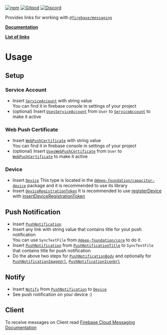 [![npm](https://img.shields.io/npm/v/@deep-foundation/firebase-push-notification.svg)](https://www.npmjs.com/package/@deep-foundation/firebase-push-notification) 
[![Gitpod](https://img.shields.io/badge/Gitpod-ready--to--code-blue?logo=gitpod)](https://gitpod.io/#https://github.com/deep-foundation/firebase-push-notification) 
[![Discord](https://badgen.net/badge/icon/discord?icon=discord&label&color=purple)](https://discord.gg/deep-foundation)

Provides links for working with [`@firebase/messaging`](https://www.npmjs.com/package/@firebase/messaging)

[**Documentation**](https://deep-foundation.github.io/firebase-push-notification/)

[**List of links**](https://deep-foundation.github.io/firebase-push-notification/enums/LinkName.html)

# Usage
## Setup
### Service Account

- Insert [`ServiceAccount`] with string value  
You can find it in firebase console in settings of your project
- (optional) Insert [`UsesServiceAccount`] from `User` to [`ServiceAccount`] to make it active 
### Web Push Certificate

- Insert [`WebPushCertificate`] with string value  
You can find it in firebase console in settings of your project
- (optional) Insert [`UsesWebPushCertificate`] from `User` to [`WebPushCertificate`] to make it active 
### Device
- Insert [`Device`] 
This type is located in the [`@deep-foundation/capacitor-device`](https://www.npmjs.com/package/@deep-foundation/capacitor-device) package and it is recommended to use its library
- Insert [`DeviceRegistrationToken`]
It is recommended to use [registerDevice](https://deep-foundation.github.io/firebase-push-notification/functions/registerDevice.html) with [insertDeviceRegistrationToken](https://deep-foundation.github.io/firebase-push-notification/functions/insertDeviceRegistrationToken.html)
## Push Notification
- Insert [`PushNotification`]
- Insert any link with string value that contains title for yout push notification  
You can use `SyncTextFile` from [`@deep-foundation/core`](https://www.npmjs.com/package/@deep-foundation/core) to do it.
- Insert [`PushNotification`] from [`PushNotificationTitle`] to `SyncTextFile` that contains title for push notification  
- Do the above two steps for [`PushNotificationBody`] and optionally for [`PushNotificationImageUrl`], [`PushNotificationIconUrl`]  
## Notify
- Insert [`Notify`] from [`PushNotification`] to [`Device`]  
- See push notification on your device :)

## Client
To receive messages on Client read [Firebase Cloud Messaging Documentation](https://firebase.google.com/docs/cloud-messaging)


[`ServiceAccount`]: https://deep-foundation.github.io/firebase-push-notification/enums/LinkName.html#ServiceAccount
[`UsesServiceAccount`]: https://deep-foundation.github.io/firebase-push-notification/enums/LinkName.html#UsesServiceAccount
[`WebPushCertificate`]: https://deep-foundation.github.io/firebase-push-notification/enums/LinkName.html#WebPushCertificate
[`UsesWebPushCertificate`]: https://deep-foundation.github.io/firebase-push-notification/enums/LinkName.html#UsesWebPushCertificate
[`Device`]: https://deep-foundation.github.io/capacitor-device/enums/CapacitorDeviceContains.html#Device
[`DeviceRegistrationToken`]: https://deep-foundation.github.io/firebase-push-notification/enums/LinkName.html#DeviceRegistrationToken
[`PushNotification`]: https://deep-foundation.github.io/firebase-push-notification/enums/LinkName.html#PushNotification
[`PushNotificationTitle`]: https://deep-foundation.github.io/firebase-push-notification/enums/LinkName.html#PushNotificationTitle
[`PushNotificationBody`]: https://deep-foundation.github.io/firebase-push-notification/enums/LinkName.html#PushNotificationBody
[`PushNotificationImageUrl`]: https://deep-foundation.github.io/firebase-push-notification/enums/LinkName.html#PushNotificationImageUrl
[`PushNotificationIconUrl`]: https://deep-foundation.github.io/firebase-push-notification/enums/LinkName.html#PushNotificationIconUrl
[`Notify`]: https://deep-foundation.github.io/firebase-push-notification/enums/LinkName.html#Notify
